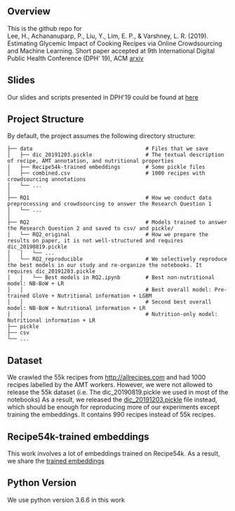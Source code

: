 ## Overview
This is the github repo for <br>
Lee, H., Achananuparp, P., Liu, Y., Lim, E. P., & Varshney, L. R. (2019). Estimating Glycemic Impact of Cooking Recipes via Online Crowdsourcing and Machine Learning. Short paper accepted at 9th International Digital Public Health Conference (DPH’ 19), ACM [arxiv](https://arxiv.org/pdf/1909.07881.pdf)

## Slides 
Our slides and scripts presented in DPH'19 could be found at [here](https://drive.google.com/open?id=1bln5W9KmlxFwrpA3KRlpU30n4yGTg44U)

## Project Structure
By default, the project assumes the following directory structure:







 
    ├── data                                    # Files that we save
    │   ├── dic_20191203.pickle                 # The textual description of recipe, AMT annotation, and nutritional properties
    │   ├── Recipe54k-trained embeddings        # Some pickle files
    │   ├── combined.csv                        # 1000 recipes with crowdsourcing annotations
    │   └── ... 
    │ 
    ├── RQ1                                     # How we conduct data preprocessing and crowdsourcing to answer the Research Question 1
    │   └── ... 
    │ 
    ├── RQ2                                     # Models trained to answer the Research Question 2 and saved to csv/ and pickle/
    │   └── RQ2_original                        # How we prepare the results on paper, it is not well-structured and requires dic_20190819.pickle
    │   │   └── ...
    │   └── RQ2_reproducible                    # We selectively reproduce the best models in our study and re-organize the notebooks. It requires dic_20191203.pickle
    │   │   └── Best models in RQ2.ipynb        # Best non-nutritional model: NB-BoW + LR
    │   │                                       # Best overall model: Pre-trained GloVe + Nutritional information + LGBM
    │   │                                       # Second best overall model: NB-BoW + Nutritional information + LR
    │   │                                       # Nutrition-only model: Nutritional information + LR
    ├── pickle     
    ├── csv     
    └── ...

## Dataset
We crawled the 55k recipes from http://allrecipes.com and had 1000 recipes labelled by the AMT workers.
However, we were not allowed to release the 55k dataset (i.e. The dic_20190819.pickle we used in most of the notebooks)
As a result, we released the [dic_20191203.pickle](data/Downloads.md) file instead, which should be enough for reproducing more of our experiments except training the embeddings.
It contains 990 recipes instead of 55k recipes.

## Recipe54k-trained embeddings
This work involves a lot of embeddings trained on Recipe54k. As a result, we share the [trained embeddings](data/Downloads.md)

## Python Version
We use python version 3.6.6 in this work
